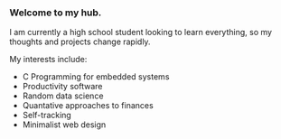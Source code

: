 ### Welcome to my hub.

I am currently a high school student looking to learn everything, so my thoughts and projects change rapidly.

My interests include:

- C Programming for embedded systems
- Productivity software
- Random data science
- Quantative approaches to finances
- Self-tracking
- Minimalist web design
